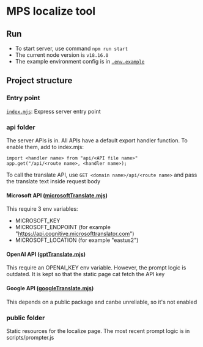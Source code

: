 # MPS localize tool

## Run
- To start server, use command `npm run start`
- The current node version is `v18.16.0`
- The example environment config is in [`.env.example`](.env.example)

## Project structure
### Entry point
[`index.mjs`](index.mjs): Express server entry point

### api folder
The server APIs is in. All APIs have a default export handler function. To enable them, add to index.mjs:
```
import <handler name> from "api/<API file name>"
app.get("/api/<route name>, <handler name>);
```
To call the translate API, use `GET <domain name>/api/<route name>` and pass the translate text inside request body

#### Microsoft API ([microsoftTranslate.mjs](api/microsoftTranslate.mjs))
This require 3 env variables:
- MICROSOFT_KEY
- MICROSOFT_ENDPOINT (for example "https://api.cognitive.microsofttranslator.com")
- MICROSOFT_LOCATION (for example "eastus2")

#### OpenAI API ([gptTranslate.mjs](api/gptTranslate.mjs))
This require an OPENAI_KEY env variable. However, the prompt logic is outdated. It is kept so that the static page cat fetch the API key

#### Google API ([googleTranslate.mjs](api/googleTranslate.mjs))
This depends on a public package and canbe unreliable, so it's not enabled

### public folder
Static resources for the localize page. The most recent prompt logic is in scripts/prompter.js